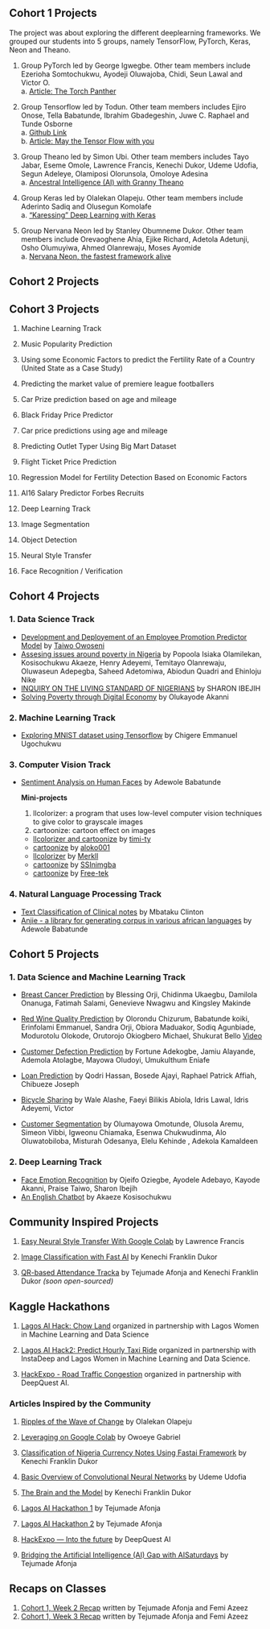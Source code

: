 ## Cohort 1 Projects

The project was about exploring the different deeplearning frameworks. We grouped our students into 5 groups, namely TensorFlow, PyTorch, Keras, Neon and Theano.

1. Group PyTorch led by George Igwegbe. Other team members include Ezerioha Somtochukwu, Ayodeji Oluwajoba, Chidi, Seun Lawal and Victor O.\
a. [Article: The Torch Panther](https://medium.com/fbdevclagos/ai6-the-torch-panther-38a778ae8962?)

2. Group Tensorflow  led by Todun. Other team members includes Ejiro Onose, Tella Babatunde, Ibrahim Gbadegeshin, Juwe C. Raphael and Tunde Osborne \
 a. [Github Link](https://github.com/todun/deep-frameworks-explore/tree/master/tensorflow)\
 b. [Article: May the Tensor Flow with you](https://medium.com/ai-saturdays/aisaturdaylagos-may-the-tensor-flow-with-you-5cdcaad1ddc3)

3. Group Theano led by Simon Ubi. Other team members includes Tayo Jabar, Eseme Omole, Lawrence Francis, Kenechi Dukor, Udeme Udofia, Segun Adeleye, Olamiposi Olorunsola, Omoloye Adesina  \
a. [Ancestral Intelligence (AI) with Granny Theano](https://medium.com/ai-saturdays/aisaturdaylagos-ancestral-intelligence-ai-with-granny-theano-fc70ea2e6a7c)

4. Group Keras led by Olalekan Olapeju. Other team members include Aderinto Sadiq and Olusegun Komolafe\
a. [“Karessing” Deep Learning with Keras](https://medium.com/ai-saturdays/aisaturdaylagos-karessing-deep-learning-with-keras-1e9b96d2d013)

5. Group Nervana Neon led by Stanley Obumneme Dukor. Other team members include Orevaoghene Ahia, Ejike Richard, Adetola Adetunji, Osho Olumuyiwa, Ahmed Olanrewaju, Moses Ayomide\
a. [Nervana Neon, the fastest framework alive](https://medium.com/ai-saturdays/aisaturdaylagos-nervana-neon-the-fastest-framework-alive-77e69385ed78)


## Cohort 2 Projects

## Cohort 3 Projects

1. Machine Learning Track

1. Music Popularity Prediction
2.  Using some Economic Factors to predict the Fertility Rate of a Country (United State as a Case Study)
3. Predicting the market value of premiere league footballers
4. Car Prize prediction based on age and mileage
5. Black Friday Price Predictor
6. Car price predictions using age and mileage
7. Predicting Outlet Typer Using Big Mart Dataset
8. Flight Ticket Price Prediction
9. Regression Model for Fertility Detection Based on Economic Factors
10. AI16 Salary Predictor Forbes Recruits

2. Deep Learning Track

1. Image Segmentation
2. Object Detection
3. Neural Style Transfer
4. Face Recognition / Verification

## Cohort 4 Projects

### 1. Data Science Track
- [Development and Deployement of an Employee Promotion Predictor Model](http://promotion-model.herokuapp.com) by [Taiwo Owoseni](http://twitter.com/thayehas)
- [Assesing issues around poverty in Nigeria](https://github.com/popoolaio/Poverty-in-Nigeria) by Popoola Isiaka Olamilekan, Kosisochukwu Akaeze, Henry Adeyemi, Temitayo Olanrewaju, Oluwaseun Adepegba, Saheed Adetomiwa, Abiodun Quadri and Ehinloju Nike
- [INQUIRY ON THE LIVING STANDARD OF NIGERIANS](https://github.com/sharonibejih/AI-SATURDAY-PROJECT/blob/master/Project%20Analysis.ipynb) by SHARON IBEJIH
- [Solving Poverty through Digital Economy](https://github.com/kayodeakanni/Forthinkn) by Olukayode Akanni
### 2. Machine Learning Track
- [Exploring MNIST dataset using Tensorflow](https://github.com/Euchigere/Mnist-TensorFlow) by Chigere Emmanuel Ugochukwu
### 3. Computer Vision Track
- [Sentiment Analysis on Human Faces](http://github.com/Free-tek/Sentiment_Analysis_For_Human_Face) by Adewole Babatunde


    **Mini-projects**
     1. llcolorizer: a program that uses low-level computer vision techniques to give color to grayscale images
     2. cartoonize: cartoon effect on images
     - [llcolorizer and cartoonize](https://github.com/timi-ty/MiniCV) by [timi-ty](https://github.com/timi-ty)
     - [cartoonize](https://github.com/aloko001/Cartoonize) by [aloko001](https://github.com/aloko001)
     - [llcolorizer](https://github.com/Merkll/llcolorizer) by [Merkll](https://github.com/Merkll)
     - [cartoonize](https://github.com/SSInimgba/Computer_Vision/blob/master/Cartoonize_an_Image.ipynb) by [SSInimgba](https://github.com/SSInimgba)
     - [cartoonize](https://github.com/Free-tek/Image-Cartoonizer-Computer-Vision/blob/master/Cartoonizer.ipynb) by [Free-tek](https://github.com/Free-tek)

### 4. Natural Language Processing Track
- [Text Classification of Clinical notes](http://github.com/itsclint/Dasha) by Mbataku Clinton
- [Anjie - a library for generating corpus in various african languages](http://github.com/Free-tek/Anjie_local_language_corpus_generator) by Adewole Babatunde

## Cohort 5 Projects

### 1. Data Science and Machine Learning Track
- [Breast Cancer Prediction](https://docs.google.com/presentation/d/1YFAjJcnwV5khvXEQjQ4cmcfPlpI-Rbt4/edit#slide=id.p1) by Blessing Orji, Chidinma Ukaegbu, Damilola Onanuga, Fatimah Salami, Genevieve Nwagwu and Kingsley Makinde

- [Red Wine Quality Prediction](https://drive.google.com/file/d/10h-F1FxfEZmZT6kvZc_aNoAvJ7CNf-hD/view) by Olorondu Chizurum, Babatunde koiki, Erinfolami Emmanuel, Sandra Orji, Obiora Maduakor, Sodiq Agunbiade, Modurotolu Olokode, Orutorojo Okiogbero Michael, Shukurat Bello
[Video](https://www.youtube.com/watch?v=DEumopgqjB8)
- [Customer Defection Prediction](https://docs.google.com/presentation/d/178wAFqr_P3OAcbvLBIlN9OU6uejP7HzcGlwdHRj_imE/edit?usp=sharing) by Fortune Adekogbe, Jamiu Alayande, Ademola Atolagbe, Mayowa Oludoyi, Umukulthum Eniafe
- [Loan Prediction](https://docs.google.com/presentation/d/1GjwqixzuBEHBH9uAQoEanI_ywheRexZk7yah6A_D_V0/edit#slide=id.gc6f90357f_0_9) by Qodri Hassan, Bosede Ajayi, Raphael Patrick Affiah, Chibueze Joseph
- [Bicycle Sharing](https://docs.google.com/presentation/d/1_L4842lHremgFJWuHBoEOEHphvEGN7BnFS46Wylx3fw/edit?usp=sharing) by Wale Alashe, Faeyi Bilikis Abiola, Idris Lawal, Idris Adeyemi, Victor
- [Customer Segmentation](https://docs.google.com/presentation/d/1GjwqixzuBEHBH9uAQoEanI_ywheRexZk7yah6A_D_V0/edit#slide=id.gc6f90357f_0_9) by Olumayowa Omotunde, Olusola Aremu, Simeon Vibbi, Igweonu Chiamaka, Esenwa Chukwudinma, Alo Oluwatobiloba, Misturah Odesanya, Elelu Kehinde , Adekola Kamaldeen

### 2. Deep Learning Track
- [Face Emotion Recognition](https://github.com/AI6DLProject/Facial-emotion-classifier/blob/master/Ai6_Facial_Expression_Recognition_Project_Presentation_Slides.pptx) by Ojeifo Oziegbe, Ayodele Adebayo, Kayode Akanni, Praise Taiwo, Sharon Ibejih
- [An English Chatbot](https://github.com/kosi-so/Simple-Chatbot-with-Pytorch) by Akaeze Kosisochukwu


## Community Inspired Projects
1. [Easy Neural Style Transfer With Google Colab](https://medium.com/@lawrencedikeu/easy-neural-style-transfer-with-google-colab-a3264789d6ed) by Lawrence Francis

2. [Image Classification with Fast AI](https://medium.com/@kennydukor/image-classification-with-fast-ai-at-last-something-that-works-with-little-effort-56d3abe7c542) by Kenechi Franklin Dukor

3. [QR-based Attendance Tracka](http://#) by Tejumade Afonja and Kenechi Franklin Dukor _(soon open-sourced)_

## Kaggle Hackathons
1. [Lagos AI Hack: Chow Land](https://www.kaggle.com/c/lagos-ai-hackathon) organized in partnership with Lagos Women in Machine Learning and Data Science 

2. [Lagos AI Hack2: Predict Hourly Taxi Ride](https://www.kaggle.com/c/lagosaihackathon) organized in partnership with InstaDeep and Lagos Women in Machine Learning and Data Science.  

3. [HackExpo -  Road Traffic Congestion](https://www.kaggle.com/c/hackexpo2018) organized in partnership with DeepQuest AI.


### Articles Inspired by the Community
1. [Ripples of the Wave of Change](https://medium.com/ai-saturdays/ripples-of-the-wave-of-change-95178e728d0b) by Olalekan Olapeju

2. [Leveraging on Google Colab](https://medium.com/ai-saturdays/aisaturdaylagos-leveraging-on-google-colab-313bab053603) by Owoeye Gabriel

3. [Classification of Nigeria Currency Notes Using Fastai Framework](https://medium.com/ai-saturdays/aisaturdaylagos-classification-of-nigeria-currency-notes-using-fastai-framework-2fdcedc174e0) by Kenechi Franklin Dukor

4. [Basic Overview of Convolutional Neural Networks](https://medium.com/dataseries/basic-overview-of-convolutional-neural-network-cnn-4fcc7dbb4f17?) by Udeme Udofia

5. [The Brain and the Model](https://medium.com/@kennydukor/the-brain-and-the-model-c82ff48f9867) by Kenechi Franklin Dukor

6. [Lagos AI Hackathon 1](https://medium.com/ai-saturdays/aisaturdaylagos-lagosaihack-8479b3f53169) by Tejumade Afonja

7. [Lagos AI Hackathon 2](https://medium.com/ai-saturdays-lagos-articles/lagos-ai-hackathon-lagosaihack-2nd-edition-d4258c662d51) by Tejumade Afonja

8. [HackExpo — Into the future](https://deepquestai.com/HackExpo/) by DeepQuest AI

9. [Bridging the Artificial Intelligence (AI) Gap with AISaturdays](https://medium.com/ai-saturdays/bridging-the-artificial-intelligence-ai-gaps-with-ai6-9a5cf0b910f8) by Tejumade Afonja


## Recaps on Classes
1. [Cohort 1, Week 2 Recap](https://medium.com/ai-saturdays/aisaturdaylagos-recap-on-week-2-8bf253802796) written by Tejumade Afonja and Femi Azeez
2. [Cohort 1, Week 3 Recap](https://medium.com/ai-saturdays/aisaturdaylagos-recap-on-week-3-b463396f2140) written by Tejumade Afonja and Femi Azeez
